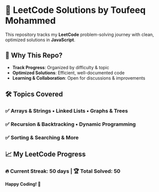 # 🚀 LeetCode Solutions by Toufeeq Mohammed  

This repository tracks my **LeetCode** problem-solving journey with clean, optimized solutions in **JavaScript**.

## 📌 Why This Repo?  
- **Track Progress**: Organized by difficulty & topic  
- **Optimized Solutions**: Efficient, well-documented code  
- **Learning & Collaboration**: Open for discussions & improvements  

## 🛠 Topics Covered  
### ✅ Arrays & Strings • Linked Lists • Graphs & Trees  
### ✅ Recursion & Backtracking • Dynamic Programming  
### ✅ Sorting & Searching & More  

## 📈 My LeetCode Progress  
### 🔥 Current Streak: **50 days** | 🏆 Total Solved: **50**  

**Happy Coding! 🚀**  
